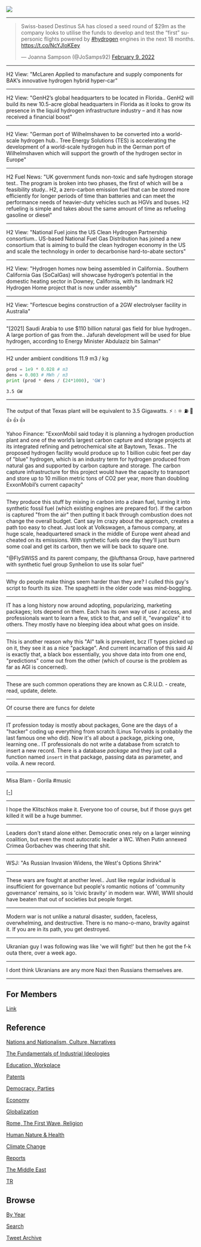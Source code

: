 <img src="https://drive.google.com/uc?export=view&id=1B2wf9R7AMH1d7Vw6e2mucLbIQ5NSjir7"/>

---

<blockquote class="twitter-tweet"><p lang="en" dir="ltr">Swiss-based Destinus SA has closed a seed round of $29m as the company looks to utilise the funds to develop and test the “first” supersonic flights powered by <a href="https://twitter.com/hashtag/hydrogen?src=hash&amp;ref_src=twsrc%5Etfw">#hydrogen</a> engines in the next 18 months. <a href="https://t.co/NcYJloKEey">https://t.co/NcYJloKEey</a></p>&mdash; Joanna Sampson (@JoSamps92) <a href="https://twitter.com/JoSamps92/status/1491444278169681922?ref_src=twsrc%5Etfw">February 9, 2022</a></blockquote> <script async src="https://platform.twitter.com/widgets.js" charset="utf-8"></script>

---

H2 View: "McLaren Applied to manufacture and supply components for
BAK’s innovative hydrogen hybrid hyper-car"

---

H2 View: "GenH2’s global headquarters to be located in Florida.. GenH2
will build its new 10.5-acre global headquarters in Florida as it
looks to grow its presence in the liquid hydrogen infrastructure
industry – and it has now received a financial boost"

---

H2 View: "German port of Wilhelmshaven to be converted into a
world-scale hydrogen hub.. Tree Energy Solutions (TES) is accelerating
the development of a world-scale hydrogen hub in the German port of
Wilhelmshaven which will support the growth of the hydrogen sector in
Europe"

---

H2 Fuel News: "UK government funds non-toxic and safe hydrogen storage
test.. The program is broken into two phases, the first of which will
be a feasibility study.. H2, a zero-carbon emission fuel that can be
stored more efficiently for longer periods of time than batteries and
can meet the performance needs of heavier-duty vehicles such as HGVs
and buses. H2 refueling is simple and takes about the same amount of
time as refueling gasoline or diesel"

---

H2 View: "National Fuel joins the US Clean Hydrogen Partnership
consortium.. US-based National Fuel Gas Distribution has joined a new
consortium that is aiming to build the clean hydrogen economy in the
US and scale the technology in order to decarbonise hard-to-abate
sectors"

---

H2 View: "Hydrogen homes now being assembled in California.. Southern
California Gas (SoCalGas) will showcase hydrogen’s potential in the
domestic heating sector in Downey, California, with its landmark H2
Hydrogen Home project that is now under assembly"

---

H2 View: "Fortescue begins construction of a 2GW electrolyser facility in Australia"

---


"[2021] Saudi Arabia to use $110 billion natural gas field for blue
hydrogen.. A large portion of gas from the.. Jafurah development will
be used for blue hydrogen, according to Energy Minister Abdulaziz bin
Salman"

---

H2 under ambient conditions 11.9 m3 / kg

```python
prod = 1e9 * 0.028 # m3
dens = 0.003 # MWh / m3
print (prod * dens / (24*1000), 'GW')
```

```text
3.5 GW
```

---

The output of that Texas plant will be equivalent to 3.5 Gigawatts.
⚡ 💧 ⚛️ &#9981; 🚙 👍 👍 👍 

Yahoo Finance: "ExxonMobil said today it is planning a hydrogen
production plant and one of the world’s largest carbon capture and
storage projects at its integrated refining and petrochemical site at
Baytown, Texas..  The proposed hydrogen facility would produce up to 1
billion cubic feet per day of "blue" hydrogen, which is an industry
term for hydrogen produced from natural gas and supported by carbon
capture and storage. The carbon capture infrastructure for this
project would have the capacity to transport and store up to 10
million metric tons of CO2 per year, more than doubling ExxonMobil’s
current capacity"

---

They produce this stuff by mixing in carbon into a clean fuel, turning
it into synthetic fossil fuel (which existing engines are prepared
for). If the carbon is captured "from the air" then putting it back
through combustion does not change the overall budget.  Cant say Im
crazy about the approach, creates a path too easy to cheat. Just look
at Volkswagen, a famous company, at huge scale, headquartered smack in
the middle of Europe went ahead and cheated on its emissions. With
synthetic fuels one day they'll just burn some coal and get its
carbon, then we will be back to square one.

"@FlySWISS and its parent company, the @lufthansa Group, have partnered
with synthetic fuel group Synhelion to use its solar fuel"

---

Why do people make things seem harder than they are? I culled this
guy's script to fourth its size. The spaghetti in the older code was
mind-boggling.

---

IT has a long history now around adopting, popularizing, marketing
packages; lots depend on them. Each has its own way of use / access,
and professionals want to learn a few, stick to that, and sell it,
"evangalize" it to others. They mostly have no bleeping idea about
what goes on inside.

---

This is another reason why this "AI" talk is prevalent, bcz IT types
picked up on it, they see it as a nice "package". And current
incarnation of this said AI is exactly that, a black box essentially,
you shove data into from one end, "predictions" come out from the
other (which of course is the problem as far as AGI is concerned).

---

These are such common operations they are known as C.R.U.D. - 
create, read, update, delete.

---

Of course there are funcs for delete

---

IT profession today is mostly about packages, Gone are the days of a
"hacker" coding up everything from scratch (Linus Torvalds is probably
the last famous one who did). Now it's all about a package, picking
one, learning one.. IT professionals do not write a database from
scratch to insert a new record. There is a database *package* and they
just call a function named `insert` in that package, passing data as
parameter, and voila. A new record.

---

Misa Blam - Gorila \#music

[[-]](https://youtu.be/jg07YiU4TJU)

---

I hope the Klitschkos make it. Everyone too of course, but if those
guys get killed it will be a huge bummer.

---

Leaders don't stand alone either. Democratic ones rely on a larger
winning coalition, but even the most autocratic leader a WC. When
Putin annexed Crimea Gorbachev was cheering that shit.

---

WSJ: "As Russian Invasion Widens, the West's Options Shrink"

---

These wars are fought at another level.. Just like regular individual
is insufficient for governance but people's romantic notions of
'community governance' remains, so is 'civic bravity' in modern war.
WWI, WWII should have beaten that out of societies but people forget.

---

Modern war is not unlike a natural disaster, sudden, faceless,
overwhelming, and destructive. There is no mano-o-mano, bravity
against it. If you are in its path, you get destroyed.

---

Ukranian guy I was following was like 'we will fight!' but then he got
the f-k outa there, over a week ago.

---

I dont think Ukranians are any more Nazi then Russians themselves are.

---

## For Members

[Link](https://thirdwave-members.herokuapp.com)

## Reference

[Nations and Nationalism, Culture, Narratives](/2013/02/nations-and-nationalism.md)

[The Fundamentals of Industrial Ideologies](/2011/04/fundamentals-of-industrial-ideologies.md)

[Education, Workplace](2017/09/education-workplace.md)

[Patents](/2018/09/patents.md)

[Democracy, Parties](/2016/11/democracy.md)

[Economy](/2018/05/economy.md)

[Globalization](/2018/09/globalization.md)

[Rome, The First Wave, Religion](/2017/12/rome.md)

[Human Nature & Health](/2020/07/human-nature.md)

[Climate Change](/2018/12/climate.md)

[Reports](/2019/05/reports.md)

[The Middle East](/2019/07/middleeast.md)

[TR](../tr)

## Browse

[By Year](years.md)

[Search](search.html)

[Tweet Archive](/tweets/README.md)


